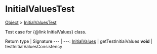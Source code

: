# InitialValuesTest

[Object]() > [InitialValuesTest](nullfr/faylixe/googlecodejam/client/webservice/InitialValuesTest.md)

Test case for {@link InitialValues} class.

Return type | Signature
--- | ---:
[InitialValues](nullfr/faylixe/googlecodejam/client/webservice/InitialValues.md) | getTestInitialValues
**void** | testInitialValuesConsistency
